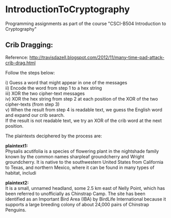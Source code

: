 # IntroductionToCryptography
Programming assignments as part of the course "CSCI-B504 Introduction to Cryptography"

## Crib Dragging:
Reference: http://travisdazell.blogspot.com/2012/11/many-time-pad-attack-crib-drag.html

Follow the steps below:

i)   Guess a word that might appear in one of the messages<br>
ii)  Encode the word from step 1 to a hex string<br>
iii) XOR the two cipher-text messages<br>
iv)  XOR the hex string from step 2 at each position of the XOR of the two cipher-texts (from step 3)<br>
v)   When the result from step 4 is readable text, we guess the English word and expand our crib search.<br>
     If the result is not readable text, we try an XOR of the crib word at the next position.<br>
     
The plaintexts deciphered by the process are:

**plaintext1:**<br>
Physalis acutifolia is a species of flowering plant in the nightshade family known by the common names sharpleaf groundcherry and Wright groundcherry. It is native to the southwestern United States from California to Texas, and northern Mexico, where it can be found in many types of habitat, includi

**plaintext2:**<br>
It is a small, unnamed headland, some 2.5 km east of Nelly Point, which has been referred to unofficially as Chinstrap Camp. The site has been identified as an Important Bird Area (IBA) by BirdLife International because it supports a large breeding colony of about 24,000 pairs of Chinstrap Penguins.
